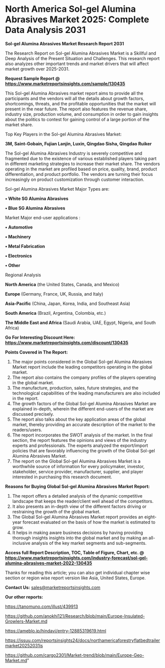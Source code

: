 # North America Sol-gel Alumina Abrasives Market 2025: Complete Data Analysis 2031

<strong>Sol-gel Alumina Abrasives Market Research Report 2031</strong>

The Research Report on Sol-gel Alumina Abrasives Market is a Skillful and Deep Analysis of the Present Situation and Challenges. This research report also analyzes other important trends and market drivers that will affect market growth over 2025-2031.

<strong>Request Sample Report @ <a href=https://www.marketreportsinsights.com/sample/130435>https://www.marketreportsinsights.com/sample/130435</a></strong>

This Sol-gel Alumina Abrasives market report aims to provide all the participants and the vendors will all the details about growth factors, shortcomings, threats, and the profitable opportunities that the market will present in the near future. The report also features the revenue share, industry size, production volume, and consumption in order to gain insights about the politics to contest for gaining control of a large portion of the market share.

Top Key Players in the Sol-gel Alumina Abrasives Market:

<strong>3M, Saint-Gobain, Fujian Lanjin, Luxin, Qingdao Sisha, Qingdao Ruiker</strong>

The Sol-gel Alumina Abrasives Industry is severely competitive and fragmented due to the existence of various established players taking part in different marketing strategies to increase their market share. The vendors operating in the market are profiled based on price, quality, brand, product differentiation, and product portfolio. The vendors are turning their focus increasingly on product customization through customer interaction.

Sol-gel Alumina Abrasives Market Major Types are:

<strong>• White SG Alumina Abrasives

• Blue SG Alumina Abrasives</strong>

Market Major end-user applications :

<strong>• Automotive

• Machinery

• Metal Fabrication

• Electronics

• Other</strong>

Regional Analysis

</u><strong><b>North America</b></strong> (the United States, Canada, and Mexico)

<strong><b>Europe </b></strong>(Germany, France, UK, Russia, and Italy)

<strong><b>Asia-Pacific</b></strong> (China, Japan, Korea, India, and Southeast Asia)

<strong><b>South America</b></strong> (Brazil, Argentina, Colombia, etc.)

<strong><b>The Middle East and Africa</b></strong> (Saudi Arabia, UAE, Egypt, Nigeria, and South Africa)

<strong>Go For Interesting Discount Here: <a href=https://www.marketreportsinsights.com/discount/130435>https://www.marketreportsinsights.com/discount/130435</a></strong>

<strong>Points Covered in The Report:</strong>
<ol>
  <li>The major points considered in the Global Sol-gel Alumina Abrasives Market report include the leading competitors operating in the global market.</li>
  <li>The report also contains the company profiles of the players operating in the global market.</li>
  <li>The manufacture, production, sales, future strategies, and the technological capabilities of the leading manufacturers are also included in the report.</li>
  <li>The growth factors of the Global Sol-gel Alumina Abrasives Market are explained in-depth, wherein the different end-users of the market are discussed precisely.</li>
  <li>The report also talks about the key application areas of the global market, thereby providing an accurate description of the market to the readers/users.</li>
  <li>The report incorporates the SWOT analysis of the market. In the final section, the report features the opinions and views of the industry experts and professionals. The experts analyzed the export/import policies that are favorably influencing the growth of the Global Sol-gel Alumina Abrasives Market.</li>
  <li>The report on the Global Sol-gel Alumina Abrasives Market is a worthwhile source of information for every policymaker, investor, stakeholder, service provider, manufacturer, supplier, and player interested in purchasing this research document.</li>
</ol>
<strong>Reasons for Buying Global Sol-gel Alumina Abrasives Market Report:</strong>

<ol>
  <li>The report offers a detailed analysis of the dynamic competitive landscape that keeps the reader/client well ahead of the competitors.</li>
  <li>It also presents an in-depth view of the different factors driving or restraining the growth of the global market.</li>
  <li>The Global Sol-gel Alumina Abrasives Market report provides an eight-year forecast evaluated on the basis of how the market is estimated to grow.</li>
  <li>It helps in making aware business decisions by having providing thorough insights insights into the global market and by making an all-inclusive analysis of the key market segments and sub-segments.</li>
</ol>
<strong>Access full Report Description, TOC, Table of Figure, Chart, etc. @ <a href=https://www.marketreportsinsights.com/industry-forecast/sol-gel-alumina-abrasives-market-2022-130435>https://www.marketreportsinsights.com/industry-forecast/sol-gel-alumina-abrasives-market-2022-130435</a></strong>


Thanks for reading this article; you can also get individual chapter wise section or region wise report version like Asia, United States, Europe.

<strong>Contact Us:</strong>
sales@marketreportsinsights.com

<strong>Our other reports:</strong>

<a href=https://tanomuno.com/illust/439913>https://tanomuno.com/illust/439913</a>

<a href=https://github.com/anokhi121/Research/blob/main/Europe-Insulated-Growlers-Market.md>https://github.com/anokhi121/Research/blob/main/Europe-Insulated-Growlers-Market.md</a>

<a href=https://ameblo.jp/hindavi/entry-12885319619.html>https://ameblo.jp/hindavi/entry-12885319619.html</a>

<a href=https://issuu.com/reportsinsights24/docs/northamericaforestryflatbedtrailermarket20252031is>https://issuu.com/reportsinsights24/docs/northamericaforestryflatbedtrailermarket20252031is</a>

<a href=https://github.com/cargo2301/Market-trend/blob/main/Europe-Geo-Market.md>https://github.com/cargo2301/Market-trend/blob/main/Europe-Geo-Market.md</a>"
